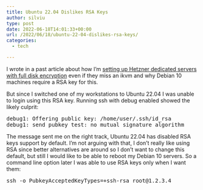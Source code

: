 ```yaml
---
title: Ubuntu 22.04 Dislikes RSA Keys
author: silviu
type: post
date: 2022-06-18T14:01:33+00:00
url: /2022/06/18/ubuntu-22-04-dislikes-rsa-keys/
categories:
  - tech

---
```

I wrote in a past article about how I&#8217;m <a href="https://www.silviuvulcan.ro/2022/06/18/full-disk-encryption-on-hetzner-dedicated-and-debian-10-woes/" data-type="URL" data-id="https://www.silviuvulcan.ro/2022/06/18/full-disk-encryption-on-hetzner-dedicated-and-debian-10-woes/">setting up Hetzner dedicated servers with full disk encryption</a> even if they miss an ikvm and why Debian 10 machines require a RSA key for this.

But since I switched one of my workstations to Ubuntu 22.04 I was unable to login using this RSA key. Running ssh with debug enabled showed the likely culprit:

<pre class="EnlighterJSRAW" data-enlighter-language="bash" data-enlighter-theme="" data-enlighter-highlight="" data-enlighter-linenumbers="" data-enlighter-lineoffset="" data-enlighter-title="" data-enlighter-group="">debug1: Offering public key: /home/user/.ssh/id_rsa
debug1: send_pubkey_test: no mutual signature algorithm</pre>

The message sent me on the right track, Ubuntu 22.04 has disabled RSA keys support by default. I&#8217;m not arguing with that, I don&#8217;t really like using RSA since better alternatives are around so I don&#8217;t want to change this default, but still I would like to be able to reboot my Debian 10 servers. So a command line option later I was able to use RSA keys only when I want them:

<pre class="EnlighterJSRAW" data-enlighter-language="bash" data-enlighter-theme="" data-enlighter-highlight="" data-enlighter-linenumbers="" data-enlighter-lineoffset="" data-enlighter-title="" data-enlighter-group="">ssh -o PubkeyAcceptedKeyTypes=+ssh-rsa root@1.2.3.4</pre>